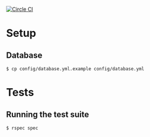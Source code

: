 [![Circle CI](https://circleci.com/gh/Coaxial/ct/tree/master.svg?style=svg&circle-token=9b7b005560a3e11c1149224fdcfb96c2efd9c39d)](https://circleci.com/gh/Coaxial/ct/tree/master)

# Setup
## Database
`$ cp config/database.yml.example config/database.yml`

# Tests
## Running the test suite
`$ rspec spec`
